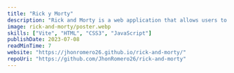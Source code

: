 ```yaml
---
title: "Rick y Morty"
description: "Rick and Morty is a web application that allows users to explore and search for characters from the Rick and Morty series. This project was primarily for learning how to consume JavaScript APIs. Then the infinite scroll functionality was implemented to improve the user experience."
image: rick-and-morty/poster.webp
skills: ["Vite", "HTML", "CSS3", "JavaScript"]
publishDate: 2023-07-08
readMinTime: 7
website: "https://jhonromero26.github.io/rick-and-morty/"
repoUri: "https://github.com/JhonRomero26/rick-and-morty"
---
```

